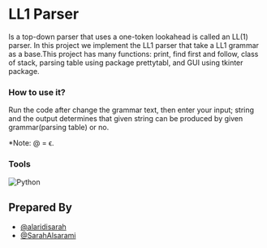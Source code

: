 # LL1 Parser
Is a top-down parser that uses a one-token lookahead is called an LL(1) parser. In this project we implement the LL1 parser that take a LL1 grammar as a base.This project has many functions: print, find first and follow, class of stack, parsing table using package prettytabl, and GUI using tkinter package. 
### How to use it?
Run the code after change the grammar text, then enter your input; string and the output determines that given string can be produced by given grammar(parsing table) or no.

*Note: @ = ϵ.

### Tools
<img alt="Python" src="https://img.shields.io/badge/Python-3776AB?style=for-the-badge&logo=python&logoColor=white"/> 

## Prepared By
- [@alaridisarah](https://www.github.com/alaridisarah)
- [@SarahAlsarami](https://www.github.com/SarahAlsarami)
